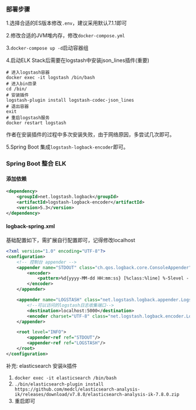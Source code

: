### 部署步骤
1.选择合适的ES版本修改`.env`，建议采用默认7.1.1即可

2.修改合适的JVM堆内存，修改`docker-compose.yml`

3.`docker-compose up -d`启动容器组

4.启动ELK Stack后需要在logstash中安装json_lines插件(重要)
```
# 进入logstash容器
docker exec -it logstash /bin/bash
# 进入bin目录
cd /bin/
# 安装插件
logstash-plugin install logstash-codec-json_lines
# 退出容器
exit
# 重启logstash服务
docker restart logstash
```
作者在安装插件的过程中多次安装失败，由于网络原因，多尝试几次即可。

5.Spring Boot 集成`logstash-logback-encoder`即可。

### Spring Boot 整合 ELK

#### 添加依赖
```xml
<dependency>
    <groupId>net.logstash.logback</groupId>
    <artifactId>logstash-logback-encoder</artifactId>
    <version>5.3</version>
</dependency>
```

#### logback-spring.xml
基础配置如下，需扩展自行配置即可，记得修改localhost
```xml
<?xml version="1.0" encoding="UTF-8"?>
<configuration>
    <!-- 控制台 appender -->
    <appender name="STDOUT" class="ch.qos.logback.core.ConsoleAppender">
        <encoder>
            <pattern>%d{yyyy-MM-dd HH:mm:ss} [%class:%line] %-5level - %msg%n</pattern>
        </encoder>
    </appender>

    <appender name="LOGSTASH" class="net.logstash.logback.appender.LogstashTcpSocketAppender">
        <!--可以访问的logstash日志收集端口-->
        <destination>localhost:5000</destination>
        <encoder charset="UTF-8" class="net.logstash.logback.encoder.LogstashEncoder"/>
    </appender>

    <root level="INFO">
        <appender-ref ref="STDOUT"/>
        <appender-ref ref="LOGSTASH"/>
    </root>
</configuration>
```

补充:
elasticsearch 安装ik插件
1. `docker exec -it elasticsearch /bin/bash`
2. `./bin/elasticsearch-plugin install https://github.com/medcl/elasticsearch-analysis-ik/releases/download/v7.8.0/elasticsearch-analysis-ik-7.8.0.zip`
3. 重启即可

